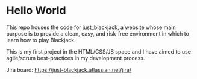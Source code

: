 # Hello World

This repo houses the code for just_blackjack, a website whose main purpose is to provide a clean, easy, and risk-free environment in which to learn how to play Blackjack.

This is my first project in the HTML/CSS/JS space and I have aimed to use agile/scrum best-practices in my development process.

Jira board: https://just-blackjack.atlassian.net/jira/